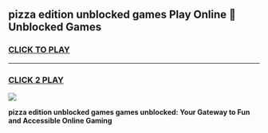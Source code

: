 
## pizza edition unblocked games Play Online 👋 Unblocked Games
<h3>
<a href="https://premium.freeplayer.one?title=pizza_edition_unblocked_games&ref=19F">CLICK TO PLAY</a></h3>
<hr>

<h3>
<a href="https://premium.freeplayer.one?title=pizza_edition_unblocked_games&ref=19F">CLICK 2 PLAY</a>
  
</h3>

<a href="https://premium.freeplayer.one?title=pizza_edition_unblocked_games&ref=19F"><img src="https://clearcache.store/games.png"></a>


**pizza edition unblocked games games unblocked: Your Gateway to Fun and Accessible Online Gaming**

